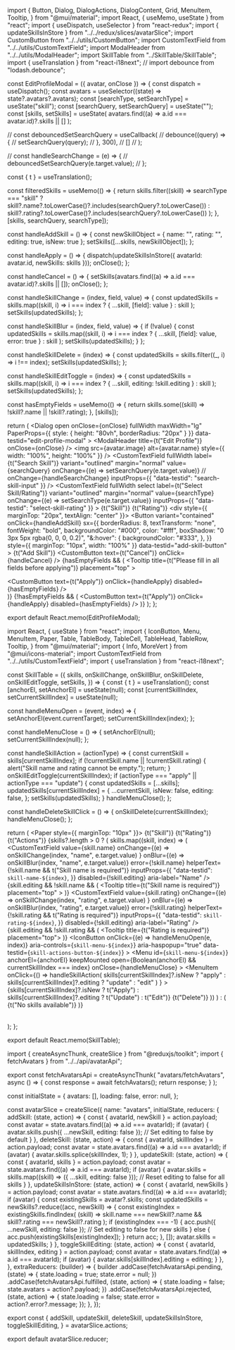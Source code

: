 import {
  Button,
  Dialog,
  DialogActions,
  DialogContent,
  Grid,
  MenuItem,
  Tooltip,
} from "@mui/material";
import React, { useMemo, useState } from "react";
import { useDispatch, useSelector } from "react-redux";
import { updateSkillsInStore } from "../../redux/slices/avatarSlice";
import CustomButton from "../../utils/CustomButton";
import CustomTextField from "../../utils/CustomTextField";
import ModalHeader from "../../utils/ModalHeader";
import SkillTable from "../SkillTable/SkillTable";
import { useTranslation } from "react-i18next";
// import debounce from "lodash.debounce";

const EditProfileModal = ({ avatar, onClose }) => {
  const dispatch = useDispatch();
  const avatars = useSelector((state) => state?.avatars?.avatars);
  const [searchType, setSearchType] = useState("skill");
  const [searchQuery, setSearchQuery] = useState("");
  const [skills, setSkills] = useState(
    avatars.find((a) => a.id === avatar.id)?.skills || []
  );

  // const debouncedSetSearchQuery = useCallback(
  //   debounce((query) => {
  //     setSearchQuery(query);
  //   }, 300),
  //   []
  // );

  // const handleSearchChange = (e) => {
  //   debouncedSetSearchQuery(e.target.value);
  // };

  const { t } = useTranslation();

  const filteredSkills = useMemo(() => {
    return skills.filter((skill) =>
      searchType === "skill"
        ? skill?.name?.toLowerCase()?.includes(searchQuery?.toLowerCase())
        : skill?.rating?.toLowerCase()?.includes(searchQuery?.toLowerCase())
    );
  }, [skills, searchQuery, searchType]);

  const handleAddSkill = () => {
    const newSkillObject = { name: "", rating: "", editing: true, isNew: true };
    setSkills([...skills, newSkillObject]);
  };

  const handleApply = () => {
    dispatch(updateSkillsInStore({ avatarId: avatar.id, newSkills: skills }));
    onClose();
  };

  const handleCancel = () => {
    setSkills(avatars.find((a) => a.id === avatar.id)?.skills || []);
    onClose();
  };

  const handleSkillChange = (index, field, value) => {
    const updatedSkills = skills.map((skill, i) =>
      i === index ? { ...skill, [field]: value } : skill
    );
    setSkills(updatedSkills);
  };

  const handleSkillBlur = (index, field, value) => {
    if (!value) {
      const updatedSkills = skills.map((skill, i) =>
        i === index ? { ...skill, [field]: value, error: true } : skill
      );
      setSkills(updatedSkills);
    }
  };

  const handleSkillDelete = (index) => {
    const updatedSkills = skills.filter((_, i) => i !== index);
    setSkills(updatedSkills);
  };

  const handleSkillEditToggle = (index) => {
    const updatedSkills = skills.map((skill, i) =>
      i === index ? { ...skill, editing: !skill.editing } : skill
    );
    setSkills(updatedSkills);
  };

  const hasEmptyFields = useMemo(() => {
    return skills.some((skill) => !skill?.name || !skill?.rating);
  }, [skills]);

  return (
    <Dialog
      open
      onClose={onClose}
      fullWidth
      maxWidth="lg"
      PaperProps={{ style: { height: "80vh", borderRadius: "20px" } }}
      data-testid="edit-profile-modal"
    >
      <ModalHeader title={t("Edit Profile")} onClose={onClose} />
      <DialogContent>
        <Grid container spacing={2}>
          <Grid item xs={12} sm={4}>
            <img
              src={avatar.image}
              alt={avatar.name}
              style={{ width: "100%", height: "100%" }}
            />
          </Grid>
          <Grid item xs={12} sm={8}>
            <Grid container spacing={2}>
              <Grid item xs={6}>
                <CustomTextField
                  fullWidth
                  label={t("Search Skill")}
                  variant="outlined"
                  margin="normal"
                  value={searchQuery}
                  onChange={(e) => setSearchQuery(e.target.value)}
                  // onChange={handleSearchChange}
                  inputProps={{ "data-testid": "search-skill-input" }}
                />
              </Grid>
              <Grid item xs={6}>
                <CustomTextField
                  fullWidth
                  select
                  label={t("Select Skill/Rating")}
                  variant="outlined"
                  margin="normal"
                  value={searchType}
                  onChange={(e) => setSearchType(e.target.value)}
                  inputProps={{ "data-testid": "select-skill-rating" }}
                >
                  <MenuItem value="skill">{t("Skill")}</MenuItem>
                  <MenuItem value="rating">{t("Rating")}</MenuItem>
                </CustomTextField>
              </Grid>
            </Grid>
            <SkillTable
              skills={filteredSkills}
              onSkillChange={handleSkillChange}
              onSkillBlur={handleSkillBlur}
              onSkillDelete={handleSkillDelete}
              onSkillEditToggle={handleSkillEditToggle}
              setSkills={setSkills}
            />
            <div style={{ marginTop: "20px", textAlign: "center" }}>
              <Button
                variant="contained"
                onClick={handleAddSkill}
                sx={{
                  borderRadius: 8,
                  textTransform: "none",
                  fontWeight: "bold",
                  backgroundColor: "#000",
                  color: "#fff",
                  boxShadow: "0 3px 5px rgba(0, 0, 0, 0.2)",
                  "&:hover": {
                    backgroundColor: "#333",
                  },
                }}
                style={{ marginTop: "10px", width: "100%" }}
                data-testid="add-skill-button"
              >
                {t("Add Skill")}
              </Button>
            </div>
          </Grid>
        </Grid>
      </DialogContent>
      <DialogActions>
        <CustomButton text={t("Cancel")} onClick={handleCancel} />
        {hasEmptyFields && (
          <Tooltip
            title={t("Please fill in all fields before applying")}
            placement="top"
          >
            <div>
              <CustomButton
                text={t("Apply")}
                onClick={handleApply}
                disabled={hasEmptyFields}
              />
            </div>
          </Tooltip>
        )}
        {!hasEmptyFields && (
          <CustomButton
            text={t("Apply")}
            onClick={handleApply}
            disabled={hasEmptyFields}
          />
        )}
      </DialogActions>
    </Dialog>
  );
};

export default React.memo(EditProfileModal);

import React, { useState } from "react";
import {
  IconButton,
  Menu,
  MenuItem,
  Paper,
  Table,
  TableBody,
  TableCell,
  TableHead,
  TableRow,
  Tooltip,
} from "@mui/material";
import { Info, MoreVert } from "@mui/icons-material";
import CustomTextField from "../../utils/CustomTextField";
import { useTranslation } from "react-i18next";

const SkillTable = ({
  skills,
  onSkillChange,
  onSkillBlur,
  onSkillDelete,
  onSkillEditToggle,
  setSkills,
}) => {
  const { t } = useTranslation();
  const [anchorEl, setAnchorEl] = useState(null);
  const [currentSkillIndex, setCurrentSkillIndex] = useState(null);

  const handleMenuOpen = (event, index) => {
    setAnchorEl(event.currentTarget);
    setCurrentSkillIndex(index);
  };

  const handleMenuClose = () => {
    setAnchorEl(null);
    setCurrentSkillIndex(null);
  };

  const handleSkillAction = (actionType) => {
    const currentSkill = skills[currentSkillIndex];
    if (!currentSkill.name || !currentSkill.rating) {
      alert("Skill name and rating cannot be empty.");
      return;
    }
    onSkillEditToggle(currentSkillIndex);
    if (actionType === "apply" || actionType === "update") {
      const updatedSkills = [...skills];
      updatedSkills[currentSkillIndex] = {
        ...currentSkill,
        isNew: false,
        editing: false,
      };
      setSkills(updatedSkills);
    }
    handleMenuClose();
  };

  const handleDeleteSkillClick = () => {
    onSkillDelete(currentSkillIndex);
    handleMenuClose();
  };

  return (
    <Paper style={{ marginTop: "10px" }}>
      <Table data-testid="skill-table">
        <TableHead>
          <TableRow>
            <TableCell>{t("Skill")}</TableCell>
            <TableCell>{t("Rating")}</TableCell>
            <TableCell>{t("Actions")}</TableCell>
          </TableRow>
        </TableHead>
        <TableBody>
          {skills?.length > 0 ? (
            skills.map((skill, index) => (
              <TableRow key={index}>
                <TableCell>
                  <CustomTextField
                    value={skill.name}
                    onChange={(e) =>
                      onSkillChange(index, "name", e.target.value)
                    }
                    onBlur={(e) => onSkillBlur(index, "name", e.target.value)}
                    error={!skill.name}
                    helperText={!skill.name && t("Skill name is required")}
                    inputProps={{
                      "data-testid": `skill-name-${index}`,
                    }}
                    disabled={!skill.editing}
                    aria-label="Name"
                  />
                  {skill.editing && !skill.name && (
                    <Tooltip
                      title={t("Skill name is required")}
                      placement="top"
                    >
                      <Info color="error" />
                    </Tooltip>
                  )}
                </TableCell>
                <TableCell>
                  <CustomTextField
                    value={skill.rating}
                    onChange={(e) =>
                      onSkillChange(index, "rating", e.target.value)
                    }
                    onBlur={(e) => onSkillBlur(index, "rating", e.target.value)}
                    error={!skill.rating}
                    helperText={!skill.rating && t("Rating is required")}
                    inputProps={{
                      "data-testid": `skill-rating-${index}`,
                    }}
                    disabled={!skill.editing}
                    aria-label="Rating"
                  />
                  {skill.editing && !skill.rating && (
                    <Tooltip title={t("Rating is required")} placement="top">
                      <Info color="error" />
                    </Tooltip>
                  )}
                </TableCell>
                <TableCell>
                  <IconButton
                    onClick={(e) => handleMenuOpen(e, index)}
                    aria-controls={`skill-menu-${index}`}
                    aria-haspopup="true"
                    data-testid={`skill-actions-button-${index}`}
                  >
                    <MoreVert />
                  </IconButton>
                  <Menu
                    id={`skill-menu-${index}`}
                    anchorEl={anchorEl}
                    keepMounted
                    open={Boolean(anchorEl) && currentSkillIndex === index}
                    onClose={handleMenuClose}
                  >
                    <MenuItem
                      onClick={() =>
                        handleSkillAction(
                          skills[currentSkillIndex]?.isNew
                            ? "apply"
                            : skills[currentSkillIndex]?.editing
                            ? "update"
                            : "edit"
                        )
                      }
                    >
                      {skills[currentSkillIndex]?.isNew
                        ? t("Apply")
                        : skills[currentSkillIndex]?.editing
                        ? t("Update")
                        : t("Edit")}
                    </MenuItem>
                    <MenuItem onClick={handleDeleteSkillClick}>
                      {t("Delete")}
                    </MenuItem>
                  </Menu>
                </TableCell>
              </TableRow>
            ))
          ) : (
            <TableRow>
              <TableCell colSpan={3} align="center">
                {t("No skills available")}
              </TableCell>
            </TableRow>
          )}
        </TableBody>
      </Table>
    </Paper>
  );
};

export default React.memo(SkillTable);

import { createAsyncThunk, createSlice } from "@reduxjs/toolkit";
import { fetchAvatars } from "../../api/avatarApi";

export const fetchAvatarsApi = createAsyncThunk(
  "avatars/fetchAvatars",
  async () => {
    const response = await fetchAvatars();
    return response;
  }
);

const initialState = {
  avatars: [],
  loading: false,
  error: null,
};

const avatarSlice = createSlice({
  name: "avatars",
  initialState,
  reducers: {
    addSkill: (state, action) => {
      const { avatarId, newSkill } = action.payload;
      const avatar = state.avatars.find((a) => a.id === avatarId);
      if (avatar) {
        avatar.skills.push({ ...newSkill, editing: false }); // Set editing to false by default
      }
    },
    deleteSkill: (state, action) => {
      const { avatarId, skillIndex } = action.payload;
      const avatar = state.avatars.find((a) => a.id === avatarId);
      if (avatar) {
        avatar.skills.splice(skillIndex, 1);
      }
    },
    updateSkill: (state, action) => {
      const { avatarId, skills } = action.payload;
      const avatar = state.avatars.find((a) => a.id === avatarId);
      if (avatar) {
        avatar.skills = skills.map((skill) => ({ ...skill, editing: false })); // Reset editing to false for all skills
      }
    },
    updateSkillsInStore: (state, action) => {
      const { avatarId, newSkills } = action.payload;
      const avatar = state.avatars.find((a) => a.id === avatarId);
      if (avatar) {
        const existingSkills = avatar?.skills;
        const updatedSkills = newSkills?.reduce((acc, newSkill) => {
          const existingIndex = existingSkills.findIndex(
            (skill) =>
              skill.name === newSkill?.name &&
              skill?.rating === newSkill?.rating
          );
          if (existingIndex === -1) {
            acc.push({ ...newSkill, editing: false }); // Set editing to false for new skills
          } else {
            acc.push(existingSkills[existingIndex]);
          }
          return acc;
        }, []);
        avatar.skills = updatedSkills;
      }
    },
    toggleSkillEditing: (state, action) => {
      const { avatarId, skillIndex, editing } = action.payload;
      const avatar = state.avatars.find((a) => a.id === avatarId);
      if (avatar) {
        avatar.skills[skillIndex].editing = editing;
      }
    },
  },
  extraReducers: (builder) => {
    builder
      .addCase(fetchAvatarsApi.pending, (state) => {
        state.loading = true;
        state.error = null;
      })
      .addCase(fetchAvatarsApi.fulfilled, (state, action) => {
        state.loading = false;
        state.avatars = action?.payload;
      })
      .addCase(fetchAvatarsApi.rejected, (state, action) => {
        state.loading = false;
        state.error = action?.error?.message;
      });
  },
});

export const {
  addSkill,
  updateSkill,
  deleteSkill,
  updateSkillsInStore,
  toggleSkillEditing,
} = avatarSlice.actions;

export default avatarSlice.reducer;
